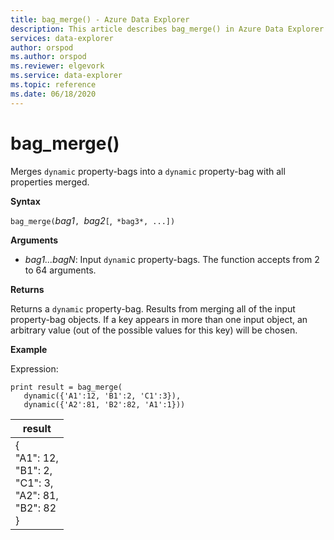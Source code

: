 ```yaml
---
title: bag_merge() - Azure Data Explorer 
description: This article describes bag_merge() in Azure Data Explorer.
services: data-explorer
author: orspod
ms.author: orspod
ms.reviewer: elgevork
ms.service: data-explorer
ms.topic: reference
ms.date: 06/18/2020
---
```

# bag_merge()

Merges `dynamic` property-bags into a `dynamic` property-bag with all properties merged.

**Syntax**

`bag_merge(`*bag1*`, `*bag2*`[`,` *bag3*, ...])`

**Arguments**

* *bag1...bagN*: Input `dynami`c property-bags. The function accepts from 2 to 64 arguments.

**Returns**

Returns a `dynamic` property-bag. Results from merging all of the input property-bag objects. If a key appears in more than one input object, an arbitrary value (out of the possible values for this key) will be chosen.

**Example**

Expression:

<!-- csl: https://help.kusto.windows.net:443/Samples -->
```kusto
print result = bag_merge(
   dynamic({'A1':12, 'B1':2, 'C1':3}),
   dynamic({'A2':81, 'B2':82, 'A1':1}))
```

|result|
|---|
|{<br>  "A1": 12,<br>  "B1": 2,<br>  "C1": 3,<br>  "A2": 81,<br>  "B2": 82<br>}|
